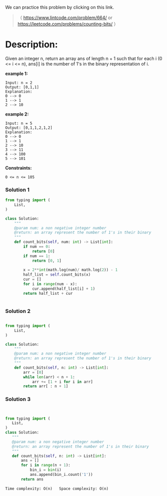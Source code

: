 We can practice this problem by clicking on this link.
>（  https://www.lintcode.com/problem/664/ or https://leetcode.com/problems/counting-bits/ ）
# Description:
 <p> Given an integer n, return an array ans of length n + 1 such that for each i (0 <= i <= n), ans[i] is the number of 1's in the binary representation of i. </p> 

**example 1:**
```
Input: n = 2
Output: [0,1,1]
Explanation:
0 --> 0
1 --> 1
2 --> 10

```

**example 2:**
```
Input: n = 5
Output: [0,1,1,2,1,2]
Explanation:
0 --> 0
1 --> 1
2 --> 10
3 --> 11
4 --> 100
5 --> 101
```

**Constraints:**
```
0 <= n <= 105
```

 ### Solution 1

```Python
from typing import (
    List,
)

class Solution:
    """
    @param num: a non negative integer number
    @return: an array represent the number of 1's in their binary
    """
    def count_bits(self, num: int) -> List[int]:
        if num == 0:
            return [0]
        if num == 1:
            return [0, 1]
        
        x = 2**int(math.log(num)/ math.log(2)) - 1
        half_list = self.count_bits(x)
        cur = []
        for i in range(num - x):
            cur.append(half_list[i] + 1)
        return half_list + cur
           

```

 ### Solution 2

```Python

from typing import (
    List,
)

class Solution:
    """
    @param num: a non negative integer number
    @return: an array represent the number of 1's in their binary
    """
    def count_bits(self, n: int) -> List[int]:
        arr = [0]
        while len(arr) < n + 1:
            arr += [1 + i for i in arr]
        return arr[ : n + 1]

```
 ### Solution 3
 ```Python
 
 
from typing import (
    List,
)
class Solution:
    """
    @param num: a non negative integer number
    @return: an array represent the number of 1's in their binary
    """
    def count_bits(self, n: int) -> List[int]:
        ans = []
        for i in range(n + 1):
            bin_i = bin(i)
            ans.append(bin_i.count('1'))
        return ans
        
Time complexity: O(n)   Space complexity: O(n)     
 ```
